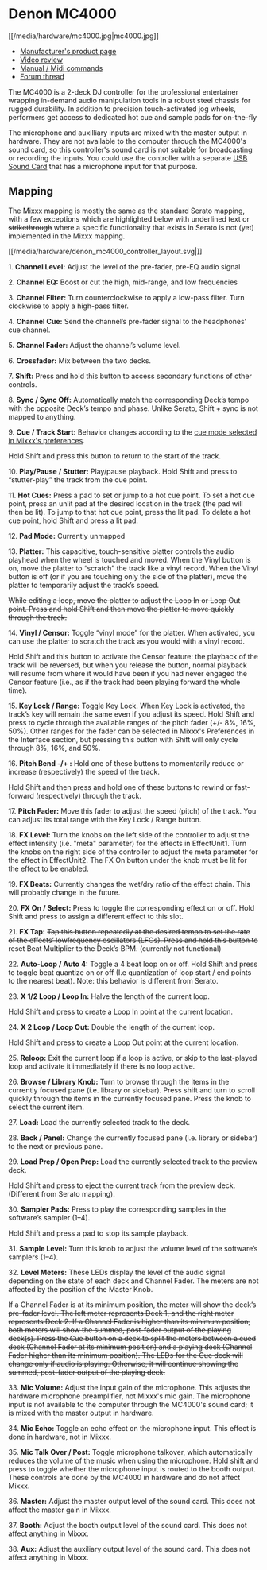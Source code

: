# Denon MC4000

[[/media/hardware/mc4000.jpg|mc4000.jpg]]

  - [Manufacturer's product
    page](http://denondj.com/products/view/mc4000)
  - [Video review](https://www.youtube.com/watch?v=vXyXSGjeT9o)
  - [Manual / Midi
    commands](http://b06ba727c886717f9577-fff53f927840131da4fecbedd819996a.r74.cf2.rackcdn.com//1444/documents/MC4000%20-%20User%20Guide%20-%20v1.2_00.pdf)
  - [Forum
    thread](https://www.mixxx.org/forums/viewtopic.php?f=7&t=7443)

The MC4000 is a 2-deck DJ controller for the professional entertainer
wrapping in-demand audio manipulation tools in a robust steel chassis
for rugged durability. In addition to precision touch-activated jog
wheels, performers get access to dedicated hot cue and sample pads for
on-the-fly

The microphone and auxilliary inputs are mixed with the master output in
hardware. They are not available to the computer through the MC4000's
sound card, so this controller's sound card is not suitable for
broadcasting or recording the inputs. You could use the controller with
a separate [USB Sound
Card](Hardware%20Compatibility#USB%20Sound%20Cards) that has a
microphone input for that purpose.

## Mapping

The Mixxx mapping is mostly the same as the standard Serato mapping,
with a few exceptions which are highlighted below with
<span class="underline">underlined text</span> or ~~strikethrough~~
where a specific functionality that exists in Serato is not (yet)
implemented in the Mixxx mapping.

[[/media/hardware/denon_mc4000_controller_layout.svg|]]

1\. **Channel Level:** Adjust the level of the pre-fader, pre-EQ audio
signal

2\. **Channel EQ:** Boost or cut the high, mid-range, and low
frequencies

3\. **Channel Filter:** Turn counterclockwise to apply a low-pass
filter. Turn clockwise to apply a high-pass filter.

4\. **Channel Cue:** Send the channel’s pre-fader signal to the
headphones’ cue channel.

5\. **Channel Fader:** Adjust the channel’s volume level.

6\. **Crossfader:** Mix between the two decks.

7\. **Shift:** Press and hold this button to access secondary functions
of other controls.

8\. **Sync / Sync Off:** Automatically match the corresponding Deck’s
tempo with the opposite Deck’s tempo and phase.
<span class="underline">Unlike Serato, Shift + sync is not mapped to
anything.</span>

9\. **Cue / Track Start:** Behavior changes according to the [cue mode
selected in Mixxx's
preferences](http://mixxx.org/manual/latest/chapters/user_interface.html#interface-cue-modes).

Hold Shift and press this button to return to the start of the track.

10\. **Play/Pause / Stutter:** Play/pause playback. Hold Shift and press
to “stutter-play” the track from the cue point.

11\. **Hot Cues:** Press a pad to set or jump to a hot cue point. To set
a hot cue point, press an unlit pad at the desired location in the track
(the pad will then be lit). To jump to that hot cue point, press the lit
pad. To delete a hot cue point, hold Shift and press a lit pad.

12\. **Pad Mode:** <span class="underline">Currently unmapped</span>

13\. **Platter:** This capacitive, touch-sensitive platter controls the
audio playhead when the wheel is touched and moved. When the Vinyl
button is on, move the platter to “scratch” the track like a vinyl
record. When the Vinyl button is off (or if you are touching only the
side of the platter), move the platter to temporarily adjust the track’s
speed.

~~While editing a loop, move the platter to adjust the Loop In or Loop
Out point. Press and hold Shift and then move the platter to move
quickly through the track.~~

14\. **Vinyl / Censor:** Toggle “vinyl mode” for the platter. When
activated, you can use the platter to scratch the track as you would
with a vinyl record.

Hold Shift and this button to activate the Censor feature: the playback
of the track will be reversed, but when you release the button, normal
playback will resume from where it would have been if you had never
engaged the Censor feature (i.e., as if the track had been playing
forward the whole time).

15\. **Key Lock / Range:** Toggle Key Lock. When Key Lock is activated,
the track’s key will remain the same even if you adjust its speed. Hold
Shift and press to cycle through the available ranges of the pitch fader
(+/- 8%, 16%, 50%). Other ranges for the fader can be selected in
Mixxx's Preferences in the Interface section, but pressing this button
with Shift will only cycle through 8%, 16%, and 50%.

16\. **Pitch Bend -/+ :** Hold one of these buttons to momentarily
reduce or increase (respectively) the speed of the track.

Hold Shift and then press and hold one of these buttons to rewind or
fast-forward (respectively) through the track.

17\. **Pitch Fader:** Move this fader to adjust the speed (pitch) of the
track. You can adjust its total range with the Key Lock / Range button.

18\. **FX Level:** Turn the knobs on the left side of the controller to
adjust the effect intensity (i.e. "meta" parameter) for the effects in
EffectUnit1. Turn the knobs on the right side of the controller to
adjust the meta parameter for the effect in EffectUnit2. The FX On
button under the knob must be lit for the effect to be enabled.

19\. **FX Beats:** Currently changes the wet/dry ratio of the effect
chain. This will probably change in the future.

20\. **FX On / Select:** Press to toggle the corresponding effect on or
off. Hold Shift and press to assign a different effect to this slot.

21\. **FX Tap:** ~~Tap this button repeatedly at the desired tempo to
set the rate of the effects’ lowfrequency oscillators (LFOs). Press and
hold this button to reset Beat Multiplier to the Deck’s BPM.~~
(<span class="underline">currently not functional</span>)

22\. **Auto-Loop / Auto 4:** Toggle a 4 beat loop on or off. Hold Shift
and press to toggle beat quantize on or off (I.e quantization of loop
start / end points to the nearest beat). <span class="underline">Note:
this behavior is different from Serato</span>.

23\. **X 1/2 Loop / Loop In:** Halve the length of the current loop.

Hold Shift and press to create a Loop In point at the current location.

24\. **X 2 Loop / Loop Out:** Double the length of the current loop.

Hold Shift and press to create a Loop Out point at the current location.

25\. **Reloop:** Exit the current loop if a loop is active, or skip to
the last-played loop and activate it immediately if there is no loop
active.

26\. **Browse / Library Knob:** Turn to browse through the items in the
currently focused pane (i.e. library or sidebar). Press shift and turn
to scroll <span class="underline">quickly</span> through the items in
the currently focused pane. Press the knob to select the current item.

27\. **Load:** Load the currently selected track to the deck.

28\. **Back / Panel:** Change the currently focused pane (i.e. library
or sidebar) to the next or previous pane.

29\. **Load Prep / Open Prep:** Load the currently selected track to the
preview deck.

Hold Shift and press to eject the current track from the preview deck.
(<span class="underline">Different from Serato mapping</span>).

30\. **Sampler Pads:** Press to play the corresponding samples in the
software’s sampler (1–4).

Hold Shift and press a pad to stop its sample playback.

31\. **Sample Level:** Turn this knob to adjust the volume level of the
software’s samplers (1–4).

32\. **Level Meters:** These LEDs display the level of the audio signal
depending on the state of each deck and Channel Fader. The meters are
not affected by the position of the Master Knob.

~~If a Channel Fader is at its minimum position, the meter will show the
deck’s pre-fader level. The left meter represents Deck 1, and the right
meter represents Deck 2. If a Channel Fader is higher than its minimum
position, both meters will show the summed, post-fader output of the
playing deck(s). Press the Cue button on a deck to split the meters
between a cued deck (Channel Fader at its minimum position) and a
playing deck (Channel Fader higher than its minimum position). The LEDs
for the Cue deck will change only if audio is playing. Otherwise, it
will continue showing the summed, post-fader output of the playing
deck.~~

33\. **Mic Volume:** Adjust the input gain of the microphone. This
adjusts the hardware microphone preamplifier, not Mixxx's mic gain. The
microphone input is not available to the computer through the MC4000's
sound card; it is mixed with the master output in hardware.

34\. **Mic Echo:** Toggle an echo effect on the microphone input. This
effect is done in hardware, not in Mixxx.

35\. **Mic Talk Over / Post:** Toggle microphone talkover, which
automatically reduces the volume of the music when using the microphone.
Hold shift and press to toggle whether the microphone input is routed to
the booth output. These controls are done by the MC4000 in hardware and
do not affect Mixxx.

36\. **Master:** Adjust the master output level of the sound card. This
does not affect the master gain in Mixxx.

37\. **Booth:** Adjust the booth output level of the sound card. This
does not affect anything in Mixxx.

38\. **Aux:** Adjust the auxiliary output level of the sound card. This
does not affect anything in Mixxx.
